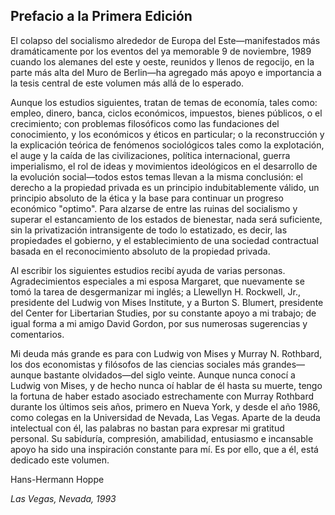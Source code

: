 ## Prefacio a la Primera Edición

El colapso del socialismo alrededor de Europa del Este—manifestados más dramáticamente por los eventos del ya memorable 9 de noviembre, 1989 cuando los alemanes del este y oeste, reunidos y llenos de regocijo, en la parte más alta del Muro de Berlin—ha agregado más apoyo e importancia a la tesis central de este volumen más allá de lo esperado.

Aunque los estudios siguientes, tratan de temas de economía, tales como: empleo, dinero, banca, ciclos económicos, impuestos, bienes públicos, o el crecimiento; con problemas filosóficos como las fundaciones del conocimiento, y los económicos y éticos en particular; o la reconstrucción y la explicación teórica de fenómenos sociológicos tales como la explotación, el auge y la caída de las civilizaciones, política internacional, guerra imperialismo, el rol de ideas y movimientos ideológicos en el desarrollo de la evolución social—todos estos temas llevan a la misma conclusión: el derecho a la propiedad privada es un principio indubitablemente válido, un principio absoluto de la ética y la base para continuar un progreso económico "optimo". Para alzarse de entre las ruinas del socialismo y superar el estancamiento de los estados de bienestar, nada será suficiente, sin la privatización intransigente de todo lo estatizado, es decir, las propiedades el gobierno, y el establecimiento de una sociedad contractual basada en el reconocimiento absoluto de la propiedad privada.

Al escribir los siguientes estudios recibí ayuda de varias personas. Agradecimientos especiales a mi esposa Margaret, que nuevamente se tomó la tarea de desgermanizar mi inglés; a Llewellyn H. Rockwell, Jr., presidente del Ludwig von Mises Institute, y a Burton S. Blumert, presidente del Center for Libertarian Studies, por su constante apoyo a mi trabajo; de igual forma a mi amigo David Gordon, por sus numerosas sugerencias y comentarios.

Mi deuda más grande es para con Ludwig von Mises y Murray N. Rothbard, los dos economistas y filósofos de las ciencias sociales más grandes—aunque bastante olvidados—del siglo veinte. Aunque nunca conocí a Ludwig von Mises, y de hecho nunca oí hablar de él hasta su muerte, tengo la fortuna de haber estado asociado estrechamente con Murray Rothbard durante los últimos seis años, primero en Nueva York, y desde el año 1986, como colegas en la Universidad de Nevada, Las Vegas. Aparte de la deuda intelectual con él, las palabras no bastan para expresar mi gratitud personal. Su sabiduría, compresión, amabilidad, entusiasmo e incansable apoyo ha sido una inspiración constante para mí. Es por ello, que a él, está dedicado este volumen.

Hans-Hermann Hoppe

*Las Vegas, Nevada, 1993*